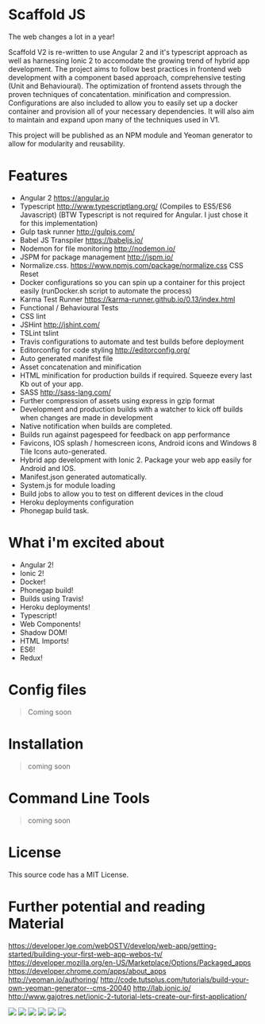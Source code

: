 # Scaffold JS

The web changes a lot in a year! 

Scaffold V2 is re-written to use Angular 2 and it's typescript approach as well as harnessing Ionic 2 to accomodate the growing trend of hybrid app development. The project aims to follow best practices in frontend web development with a component based approach, comprehensive testing (Unit and Behavioural). The optimization of frontend assets through the proven techniques of concatentation. minification and compression. Configurations are also included to allow you to easily set up a docker container and provision all of your necessary dependencies. It will also aim to maintain and expand upon many of the techniques used in V1. 

This project will be published as an NPM module and Yeoman generator to allow for modularity and reusability.

# Features
- Angular 2 https://angular.io
- Typescript http://www.typescriptlang.org/ (Compiles to ES5/ES6 Javascript) (BTW Typescript is not required for Angular. I just chose it for this implementation)
- Gulp task runner http://gulpjs.com/
- Babel JS Transpiler https://babeljs.io/
- Nodemon for file monitoring http://nodemon.io/
- JSPM for package management http://jspm.io/
- Normalize.css. https://www.npmjs.com/package/normalize.css CSS Reset
- Docker configurations so you can spin up a container for this project easily (runDocker.sh script to automate the process)
- Karma Test Runner https://karma-runner.github.io/0.13/index.html
- Functional / Behavioural Tests
- CSS lint
- JSHint http://jshint.com/
- TSLint tslint
- Travis configurations to automate and test builds before deployment
- Editorconfig for code styling http://editorconfig.org/
- Auto generated manifest file
- Asset concatenation and minification
- HTML minification for production builds if required. Squeeze every last Kb out of your app.
- SASS http://sass-lang.com/
- Further compression of assets using express in gzip format
- Development and production builds with a watcher to kick off builds when changes are made in development
- Native notification when builds are completed.
- Builds run against pagespeed for feedback on app performance
- Favicons, IOS splash / homescreen icons, Android icons and Windows 8 Tile Icons auto-generated.
- Hybrid app development with Ionic 2. Package your web app easily for Android and IOS.
- Manifest.json generated automatically.
- System.js for module loading
- Build jobs to allow you to test on different devices in the cloud
- Heroku deployments configuration
- Phonegap build task.

# What i'm excited about
- Angular 2!
- Ionic 2!
- Docker!
- Phonegap build!
- Builds using Travis!
- Heroku deployments!
- Typescript!
- Web Components!
- Shadow DOM!
- HTML Imports!
- ES6!
- Redux!

# Config files

> Coming soon

# Installation

> coming soon


# Command Line Tools

> coming soon

# License

This source code has a MIT License.

# Further potential and reading Material
https://developer.lge.com/webOSTV/develop/web-app/getting-started/building-your-first-web-app-webos-tv/
https://developer.mozilla.org/en-US/Marketplace/Options/Packaged_apps
https://developer.chrome.com/apps/about_apps
http://yeoman.io/authoring/
http://code.tutsplus.com/tutorials/build-your-own-yeoman-generator--cms-20040
http://lab.ionic.io/
http://www.gajotres.net/ionic-2-tutorial-lets-create-our-first-application/

![](https://8604d17a51d354cba084d27f632b78fe46e70205.googledrive.com/host/0Bws_6WaNR1DWelh6X1hLcTlBR1E/ANGULAR%202.png)
![](http://ionicframework.com/img/ionic-logo-blue.svg)
![](https://raw.githubusercontent.com/micromata/generator-bootstrap-kickstart/master/yeoman.png)
![](https://www.npmjs.com/static/images/npm-logo.svg)
![](http://www.webdesignermag.co.uk/wp-content/uploads/2014/09/Speed-up-your-workflow-with-a-Gulp-plugin.png)
![](https://raw.githubusercontent.com/babel/logo/master/babel.png)

